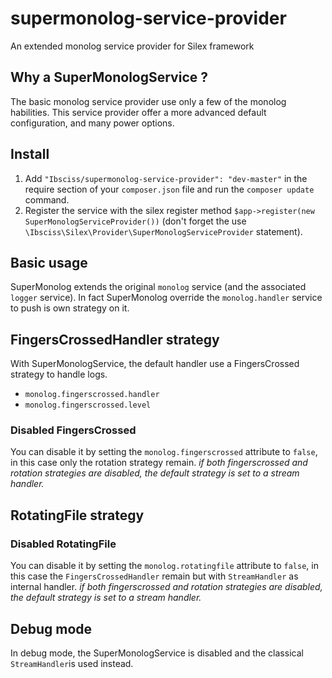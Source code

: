 supermonolog-service-provider
=============================

An extended monolog service provider for Silex framework

## Why a **Super**MonologService ?

The basic monolog service provider use only a few of the monolog habilities. This service provider offer a more advanced default configuration, and many power options.

## Install

1. Add `"Ibsciss/supermonolog-service-provider": "dev-master"` in the require section of your `composer.json` file and run the `composer update` command.
2. Register the service with the silex register method `$app->register(new SuperMonologServiceProvider())` (don't forget the use `\Ibsciss\Silex\Provider\SuperMonologServiceProvider` statement).

## Basic usage

SuperMonolog extends the original `monolog` service (and the associated `logger` service). In fact SuperMonolog override the `monolog.handler` service to push is own strategy on it.

## FingersCrossedHandler strategy

With SuperMonologService, the default handler use a FingersCrossed strategy to handle logs.

* `monolog.fingerscrossed.handler`
* `monolog.fingerscrossed.level`

### Disabled FingersCrossed

You can disable it by setting the `monolog.fingerscrossed` attribute to `false`, in this case only the rotation strategy remain.
*if both fingerscrossed and rotation strategies are disabled, the default strategy is set to a stream handler.*

## RotatingFile strategy

### Disabled RotatingFile

You can disable it by setting the `monolog.rotatingfile` attribute to `false`, in this case the `FingersCrossedHandler` remain but with `StreamHandler` as internal handler.
*if both fingerscrossed and rotation strategies are disabled, the default strategy is set to a stream handler.*

## Debug mode

In debug mode, the SuperMonologService is disabled and the classical `StreamHandler`is used instead.